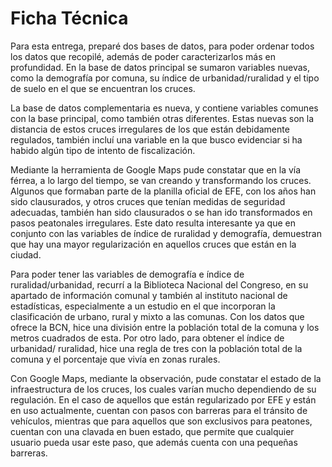 # Ficha Técnica
Para esta entrega, preparé dos bases de datos, para poder ordenar todos los datos que recopilé, además de poder caracterizarlos más en profundidad. En la base de datos principal se sumaron variables nuevas, como la demografía por comuna, su índice de urbanidad/ruralidad y el tipo de suelo en el que se encuentran los cruces. 

La base de datos complementaria es nueva, y contiene variables comunes con la base principal, como también otras diferentes. Estas nuevas son la distancia de estos cruces irregulares de los que están debidamente regulados, también incluí una variable en la que busco evidenciar si ha habido algún tipo de intento de fiscalización.

Mediante la herramienta de Google Maps pude constatar que en la vía férrea, a lo largo del tiempo, se van creando y transformando los cruces. Algunos que formaban parte de la planilla oficial de EFE, con los años han sido clausurados, y otros cruces que tenían medidas de seguridad adecuadas, también han sido clausurados o se han ido transformados en pasos peatonales irregulares. Este dato resulta interesante ya que en conjunto con las variables de índice de ruralidad y demografía, demuestran que hay una mayor regularización en aquellos cruces que están en la ciudad. 

Para poder tener las variables de demografía e índice de ruralidad/urbanidad, recurrí a la Biblioteca Nacional del Congreso, en su apartado de información comunal y también al instituto nacional de estadísticas, especialmente a un estudio en el que incorporan la clasificación de urbano, rural y mixto a las comunas. Con los datos que ofrece la BCN, hice una división entre la población total de la comuna y los metros cuadrados de esta. Por otro lado, para obtener el índice de urbanidad/ ruralidad, hice una regla de tres con la población total de la comuna y el porcentaje que vivía en zonas rurales.

Con Google Maps, mediante la observación, pude constatar el estado de la infraestructura de los cruces, los cuales varían mucho dependiendo de su regulación. En el caso de aquellos que están regularizado por EFE y están en uso actualmente, cuentan con pasos con barreras para el tránsito de vehículos, mientras que para aquellos que son exclusivos para peatones, cuentan con una clavada en buen estado, que permite que cualquier usuario pueda usar este paso, que además cuenta con una pequeñas barreras.

